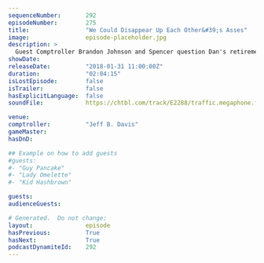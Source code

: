 ```yaml
---
sequenceNumber:       292
episodeNumber:        275
title:                "We Could Disappear Up Each Other&#39;s Asses"
image:                episode-placeholder.jpg
description: >
  Guest Comptroller Brandon Johnson and Spencer question Dan's retirement requirements. Singer-songwriter John Mayer comes on to really get inside Dan's wonderland of a mind. Dan and John debate the pros and cons of Googling yourself. The show wraps up b...
showDate:             
releaseDate:          "2018-01-31 11:00:00Z"
duration:             "02:04:15"
isLostEpisode:        false
isTrailer:            false
hasExplicitLanguage:  false
soundFile:            https://chtbl.com/track/E2288/traffic.megaphone.fm/STA8129623335.mp3

venue:                
comptroller:          "Jeff B. Davis"
gameMaster:           
hasDnD:               

## Example on how to add guests
#guests:
#- "Guy Pancake"
#- "Lady Omelette"
#- "Kid Hashbrown"

guests:
audienceGuests:

# Generated.  Do not change:
layout:               episode
hasPrevious:          True
hasNext:              True
podcastDynamiteId:    292
---
```

